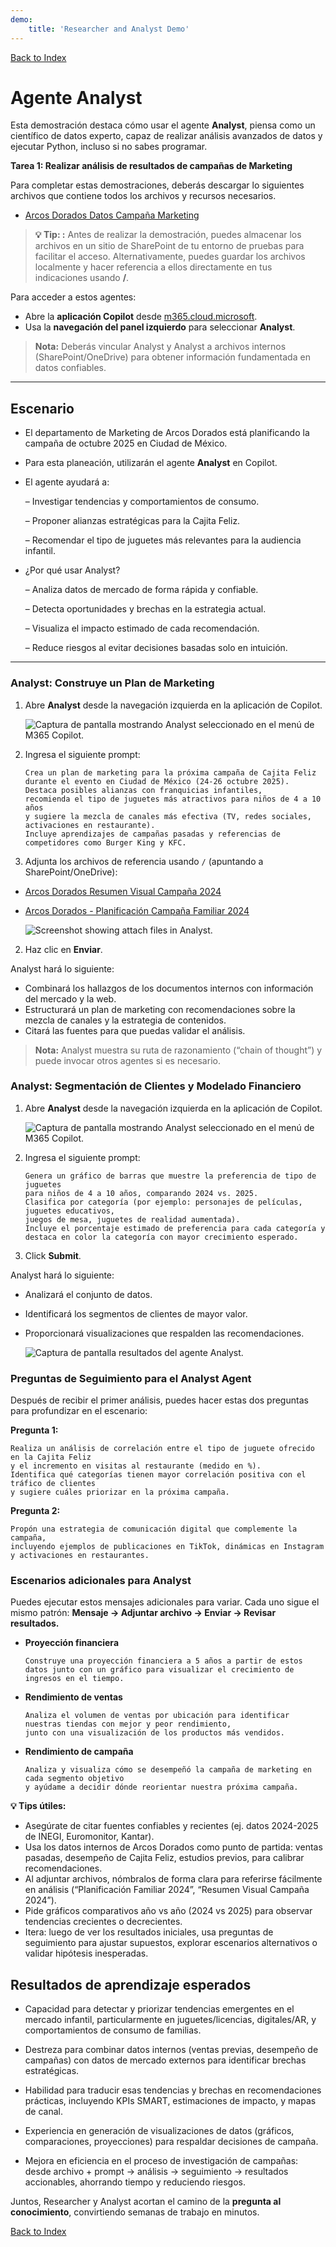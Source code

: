 ```yaml
---
demo:
    title: 'Researcher and Analyst Demo'
---
```


[Back to Index](https://emontes07.github.io/Learning/)

# Agente Analyst

Esta demostración destaca cómo usar el agente **Analyst**, piensa como un científico de datos experto, capaz de realizar análisis avanzados de datos y ejecutar Python, incluso si no sabes programar.


**Tarea 1: Realizar análisis de resultados de campañas de Marketing**

Para completar estas demostraciones, deberás descargar lo siguientes archivos que contiene todos los archivos y recursos necesarios.

- [Arcos Dorados Datos Campaña Marketing](https://github.com/emontes07/Learning/blob/main/ResourceFiles/ArcosDorados_Marketing_Campaign_Results.xlsx)


> **💡 Tip: :** Antes de realizar la demostración, puedes almacenar los archivos en un sitio de SharePoint de tu entorno de pruebas para facilitar el acceso. Alternativamente, puedes guardar los archivos localmente y hacer referencia a ellos directamente en tus indicaciones usando **/**.



Para acceder a estos agentes:  

- Abre la **aplicación Copilot** desde [m365.cloud.microsoft](https://m365.cloud.microsoft).  
- Usa la **navegación del panel izquierdo** para seleccionar  **Analyst**.  

> **Nota:** Deberás vincular Analyst y Analyst a archivos internos (SharePoint/OneDrive) para obtener información fundamentada en datos confiables.

---

## Escenario
- El departamento de Marketing de Arcos Dorados está planificando la campaña de octubre 2025 en Ciudad de México.
- Para esta planeación, utilizarán el agente **Analyst** en Copilot.
- El agente ayudará a:

  – Investigar tendencias y comportamientos de consumo.

  – Proponer alianzas estratégicas para la Cajita Feliz.

  – Recomendar el tipo de juguetes más relevantes para la audiencia infantil.
- ¿Por qué usar Analyst?

  – Analiza datos de mercado de forma rápida y confiable.

  – Detecta oportunidades y brechas en la estrategia actual.

  – Visualiza el impacto estimado de cada recomendación.

  – Reduce riesgos al evitar decisiones basadas solo en intuición.

---

### Analyst: Construye un Plan de Marketing


1. Abre **Analyst** desde la navegación izquierda en la aplicación de Copilot.  

    ![Captura de pantalla mostrando Analyst seleccionado en el menú de M365 Copilot.](../Prompts/Media/Analyst.png)  

2. Ingresa el siguiente prompt:

    ```text
    Crea un plan de marketing para la próxima campaña de Cajita Feliz 
    durante el evento en Ciudad de México (24-26 octubre 2025). 
    Destaca posibles alianzas con franquicias infantiles, 
    recomienda el tipo de juguetes más atractivos para niños de 4 a 10 años 
    y sugiere la mezcla de canales más efectiva (TV, redes sociales, activaciones en restaurante). 
    Incluye aprendizajes de campañas pasadas y referencias de competidores como Burger King y KFC.
    ```

1. Adjunta los archivos de referencia usando `/` (apuntando a SharePoint/OneDrive):  

- [Arcos Dorados Resumen Visual Campaña 2024](https://github.com/emontes07/Learning/blob/main/ResourceFiles/Arcos%20Dorados%20Resumen%20Visual%20%E2%80%93%20Campa%C3%B1a%20Familiar%202024.pptx)

- [Arcos Dorados - Planificación Campaña Familiar 2024](https://github.com/emontes07/Learning/blob/main/ResourceFiles/Arcos%20Dorados%20-%20Planificaci%C3%B3n%20Campa%C3%B1a%20Familiar%202024.docx)


    ![Screenshot showing attach files in Analyst.](../Prompts/Media/ArcosAnalyst01.png)  

2. Haz clic en **Enviar**.  

Analyst hará lo siguiente:  

- Combinará los hallazgos de los documentos internos con información del mercado y la web.  
- Estructurará un plan de marketing con recomendaciones sobre la mezcla de canales y la estrategia de contenidos.  
- Citará las fuentes para que puedas validar el análisis.  

> **Nota:** Analyst muestra su ruta de razonamiento (“chain of thought”) y puede invocar otros agentes si es necesario.  

### Analyst: Segmentación de Clientes y Modelado Financiero

1. Abre **Analyst** desde la navegación izquierda en la aplicación de Copilot. 

   ![Captura de pantalla mostrando Analyst seleccionado en el menú de M365 Copilot.](../Prompts/Media/Analyst.png)


1. Ingresa el siguiente prompt:

    ```text
    Genera un gráfico de barras que muestre la preferencia de tipo de juguetes 
    para niños de 4 a 10 años, comparando 2024 vs. 2025. 
    Clasifica por categoría (por ejemplo: personajes de películas, juguetes educativos, 
    juegos de mesa, juguetes de realidad aumentada). 
    Incluye el porcentaje estimado de preferencia para cada categoría y 
    destaca en color la categoría con mayor crecimiento esperado.
    ```

1. Click **Submit**. 

Analyst hará lo siguiente:  

- Analizará el conjunto de datos.  
- Identificará los segmentos de clientes de mayor valor.  
- Proporcionará visualizaciones que respalden las recomendaciones.

  ![Captura de pantalla resultados del agente Analyst.](../Prompts/Media/ArcosAnalyst02.png)

### Preguntas de Seguimiento para el Analyst Agent

Después de recibir el primer análisis, puedes hacer estas dos preguntas para profundizar en el escenario:

**Pregunta 1:**  

```text
Realiza un análisis de correlación entre el tipo de juguete ofrecido en la Cajita Feliz 
y el incremento en visitas al restaurante (medido en %). 
Identifica qué categorías tienen mayor correlación positiva con el tráfico de clientes 
y sugiere cuáles priorizar en la próxima campaña.
```

**Pregunta 2:**  

```text
Propón una estrategia de comunicación digital que complemente la campaña,  
incluyendo ejemplos de publicaciones en TikTok, dinámicas en Instagram y activaciones en restaurantes.
```


### Escenarios adicionales para Analyst

Puedes ejecutar estos mensajes adicionales para variar. Cada uno sigue el mismo patrón: **Mensaje → Adjuntar archivo → Enviar → Revisar resultados.**

- **Proyección financiera**  

    ```text
    Construye una proyección financiera a 5 años a partir de estos datos junto con un gráfico para visualizar el crecimiento de ingresos en el tiempo.
    ```  


- **Rendimiento de ventas**  

    ```text
    Analiza el volumen de ventas por ubicación para identificar nuestras tiendas con mejor y peor rendimiento, 
    junto con una visualización de los productos más vendidos.
    ```  


- **Rendimiento de campaña**  

    ```text
    Analiza y visualiza cómo se desempeñó la campaña de marketing en cada segmento objetivo 
    y ayúdame a decidir dónde reorientar nuestra próxima campaña.
    ```  


**💡 Tips útiles:** 
- Asegúrate de citar fuentes confiables y recientes (ej. datos 2024-2025 de INEGI, Euromonitor, Kantar).
- Usa los datos internos de Arcos Dorados como punto de partida: ventas pasadas, desempeño de Cajita Feliz, estudios previos, para calibrar recomendaciones.
- Al adjuntar archivos, nómbralos de forma clara para referirse fácilmente en análisis (“Planificación Familiar 2024”, “Resumen Visual Campaña 2024”).
- Pide gráficos comparativos año vs año (2024 vs 2025) para observar tendencias crecientes o decrecientes.
- Itera: luego de ver los resultados iniciales, usa preguntas de seguimiento para ajustar supuestos, explorar escenarios alternativos o validar hipótesis inesperadas.

## Resultados de aprendizaje esperados

- Capacidad para detectar y priorizar tendencias emergentes en el mercado infantil, particularmente en juguetes/licencias, digitales/AR, y comportamientos de consumo de familias.

- Destreza para combinar datos internos (ventas previas, desempeño de campañas) con datos de mercado externos para identificar brechas estratégicas.

- Habilidad para traducir esas tendencias y brechas en recomendaciones prácticas, incluyendo KPIs SMART, estimaciones de impacto, y mapas de canal.

- Experiencia en generación de visualizaciones de datos (gráficos, comparaciones, proyecciones) para respaldar decisiones de campaña.

- Mejora en eficiencia en el proceso de investigación de campañas: desde archivo + prompt → análisis → seguimiento → resultados accionables, ahorrando tiempo y reduciendo riesgos.


Juntos, Researcher y Analyst acortan el camino de la **pregunta al conocimiento**, convirtiendo semanas de trabajo en minutos.

[Back to Index](https://emontes07.github.io/Learning/)

